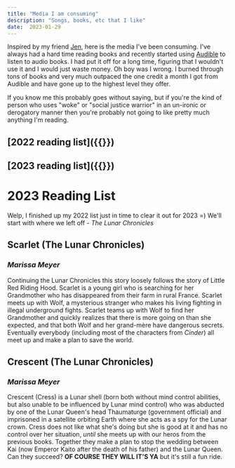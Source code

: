 ```yaml
---
title: "Media I am consuming"
description: "Songs, books, etc that I like"
date:  2023-01-29
---
```

Inspired by my friend [Jen](https://jenmyers.net), here is the media I've been consuming. I've always had a hard time reading books and recently started 
using [Audible](https://www.audible.com/) to listen to audio books. I had put it off for a long time, figuring that I wouldn't use it and I would just 
waste money. Oh boy was I wrong. I burned through tons of books and very much outpaced the one credit a month I got from Audible and have gone up 
to the highest level they offer. 

If you know me this probably goes without saying, but if you're the kind of person who uses "woke" or "social justice warrior" in an un-ironic or 
derogatory manner then you're probably not going to like pretty much anything I'm reading. 

## [2022 reading list]({{<ref books-22>}})
## [2023 reading list]({{<ref books-23>}})

# 2023 Reading List

Welp, I finished up my 2022 list just in time to clear it out for 2023 =) We'll start with where we left off - _The Lunar Chronicles_



## Scarlet (The Lunar Chronicles)
### _Marissa Meyer_ 
Continuing the Lunar Chronicles this story loosely follows the story of Little Red Riding Hood. Scarlet is a young girl who is searching for her Grandmother 
who has disappeared from their farm in rural France. Scarlet meets up with Wolf, a mysterious stranger who makes his living fighting in illegal
underground fights. Scarlet teams up with Wolf to find her Grandmother and quickly realizes that there is more going on than she expected, 
and that both Wolf and her grand-mère have dangerous secrets. Eventually everybody (including most of the characters from _Cinder_) all meet up 
and make a plan to save the world.

## Crescent (The Lunar Chronicles)
### _Marissa Meyer_ 
Crescent (Cress) is a Lunar shell (born both without mind control abilities, but also unable to be influenced by Lunar mind control) who was abducted 
by one of the Lunar Queen's head Thaumaturge (government official) and imprisoned in a satellite orbiting Earth where she acts as a spy for the Lunar
crown. Cress does not like what she's doing but she is good at it and has no control over her situation, _until_ she meets up with our heros from
the previous books. Together they make a plan to stop the wedding between Kai (now Emperor Kaito after the death of his father) and the Lunar Queen. 
Can they succeed? **OF COURSE THEY WILL IT'S YA** but it's still a fun ride. 